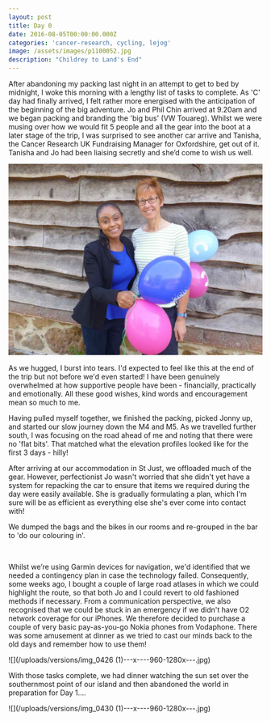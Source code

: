 ```yaml
---
layout: post
title: Day 0
date: 2016-08-05T00:00:00.000Z
categories: 'cancer-research, cycling, lejog'
image: /assets/images/p1100052.jpg
description: "Childrey to Land's End"
---
```



After abandoning my packing last night in an attempt to get to bed by midnight, I woke this morning with a lengthy list of tasks to complete. As 'C' day had finally arrived, I felt rather more energised with the anticipation of the beginning of the big adventure. Jo and Phil Chin arrived at 9.20am and we began packing and branding the 'big bus' (VW Touareg). Whilst we were musing over how we would fit 5 people and all the gear into the boot at a later stage of the trip, I was surprised to see another car arrive and Tanisha, the Cancer Research UK Fundraising Manager for Oxfordshire, get out of it. Tanisha and Jo had been liaising secretly and she’d come to wish us well.

![](/uploads/versions/p1100041---x----1280-960x---.jpg)

As we hugged, I burst into tears. I'd expected to feel like this at the end of the trip but not before we'd even started! I have been genuinely overwhelmed at how supportive people have been - financially, practically and emotionally. All these good wishes, kind words and encouragement mean so much to me.&nbsp;

Having pulled myself together, we finished the packing, picked Jonny up, and started our slow journey down the M4 and M5. As we travelled further south, I was focusing on the road ahead of me and noting that there were no 'flat bits'. That matched what the elevation profiles looked like for the first 3 days - hilly!&nbsp;

After arriving at our accommodation in St Just, we offloaded much of the gear. However, perfectionist Jo wasn't worried that she didn't yet have a system for repacking the car to ensure that items we required during the day were easily available. She is gradually formulating a plan, which I'm sure will be as efficient as everything else she's ever come into contact with!

We dumped the bags and the bikes in our rooms and re-grouped in the bar to 'do our colouring in'.

&nbsp;

Whilst we’re using Garmin devices for navigation, we'd identified that we needed a contingency plan in case the technology failed. Consequently, some weeks ago, I bought a couple of large road atlases in which we could highlight the route, so that both Jo and I could revert to old fashioned methods if necessary. From a communication perspective, we also recognised that we could be stuck in an emergency if we didn't have O2 network coverage for our iPhones. We therefore decided to purchase a couple of very basic pay-as-you-go Nokia phones from Vodaphone. There was some amusement at dinner as we tried to cast our minds back to the old days and remember how to use them!

![](/uploads/versions/img_0426 &#40;1&#41;---x----960-1280x---.jpg)

With those tasks complete, we had dinner watching the sun set over the southernmost point of our island and then abandoned the world in preparation for Day 1….

![](/uploads/versions/img_0430 &#40;1&#41;---x----960-1280x---.jpg)